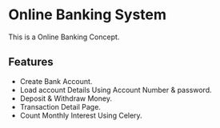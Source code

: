 # Online Banking System

This is a Online Banking Concept.


## Features
* Create Bank Account.
* Load account Details Using Account Number & password.
* Deposit & Withdraw Money.
* Transaction Detail Page.
* Count Monthly Interest Using Celery.

# 
#
